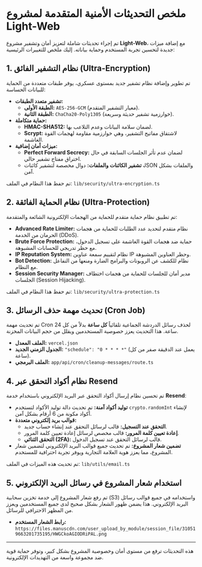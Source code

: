 # ملخص التحديثات الأمنية المتقدمة لمشروع Light-Web

تم إجراء تحديثات شاملة لتعزيز أمان وتشفير مشروع **Light-Web**، مع إضافة ميزات جديدة لتحسين تجربة المستخدم وحماية بياناته. إليك ملخص للتغييرات الرئيسية:

## 1. نظام التشفير الفائق (Ultra-Encryption)

تم تطوير وإضافة نظام تشفير جديد بمستوى عسكري، يوفر طبقات متعددة من الحماية للبيانات الحساسة:

- **تشفير متعدد الطبقات:**
  - **الطبقة الأولى:** `AES-256-GCM` (معيار التشفير المتقدم).
  - **الطبقة الثانية:** `ChaCha20-Poly1305` (خوارزمية تشفير حديثة وسريعة).
- **حماية متكاملة:**
  - **HMAC-SHA512:** لضمان سلامة البيانات وعدم التلاعب بها.
  - **Scrypt:** لاشتقاق مفاتيح التشفير، وهي خوارزمية مقاومة لهجمات القوة الغاشمة.
- **ميزات أمان إضافية:**
  - **Perfect Forward Secrecy:** لضمان عدم تأثر الجلسات السابقة في حال اختراق مفتاح تشفير حالي.
  - **تشفير الكائنات والملفات:** دوال مخصصة لتشفير كائنات JSON والملفات بشكل آمن.

تم حفظ هذا النظام في الملف:
`lib/security/ultra-encryption.ts`

## 2. نظام الحماية الفائقة (Ultra-Protection)

تم تطبيق نظام حماية متقدم للحماية من الهجمات الإلكترونية الشائعة والمتقدمة:

- **Advanced Rate Limiter:** نظام متقدم لتحديد عدد الطلبات للحماية من هجمات الحرمان من الخدمة (DDoS).
- **Brute Force Protection:** حماية ضد هجمات القوة الغاشمة على تسجيل الدخول، مع حظر تدريجي للحسابات المشبوهة.
- **IP Reputation System:** نظام لتقييم سمعة عناوين IP وحظر العناوين المشبوهة.
- **Bot Detection:** نظام للكشف عن الروبوتات والبرامج الضارة ومنعها من التفاعل مع النظام.
- **Session Security Manager:** مدير أمان للجلسات للحماية من هجمات اختطاف الجلسات (Session Hijacking).

تم حفظ هذا النظام في الملف:
`lib/security/ultra-protection.ts`

## 3. تحديث مهمة حذف الرسائل (Cron Job)

تم تحديث مهمة Cron لحذف رسائل الدردشة الجماعية تلقائياً **كل ساعة** بدلاً من كل 24 ساعة. هذا التحديث يعزز خصوصية المستخدمين ويقلل من حجم البيانات المخزنة.

- **الملف المعدل:** `vercel.json`
- **الجدول الزمني الجديد:** `"schedule": "0 * * * *"` (يعمل عند الدقيقة صفر من كل ساعة).
- **الملف البرمجي:** `app/api/cron/cleanup-messages/route.ts`

## 4. نظام أكواد التحقق عبر Resend

تم تحسين نظام إرسال أكواد التحقق عبر البريد الإلكتروني باستخدام خدمة **Resend**:

- **توليد أكواد آمنة:** تم تحديث دالة توليد الأكواد لتستخدم `crypto.randomInt` لإنشاء أكواد مكونة من 6 أرقام بشكل آمن.
- **قوالب بريد إلكتروني متعددة:**
  - **التحقق عند التسجيل:** قالب لرسائل التحقق عند إنشاء حساب جديد.
  - **إعادة تعيين كلمة المرور:** قالب مخصص لرسائل إعادة تعيين كلمة المرور.
  - **التحقق الثنائي (2FA):** قالب لرسائل التحقق عند تسجيل الدخول.
- **تضمين شعار المشروع:** تم تحديث جميع قوالب البريد الإلكتروني لتضمين شعار المشروع، مما يعزز هوية العلامة التجارية ويوفر تجربة احترافية للمستخدم.

تم تحديث هذه الميزات في الملف:
`lib/utils/email.ts`

## 5. استخدام شعار المشروع في رسائل البريد الإلكتروني

تم رفع شعار المشروع إلى خدمة تخزين سحابية (S3) واستخدامه في جميع قوالب رسائل البريد الإلكتروني. هذا يضمن ظهور الشعار بشكل صحيح لدى جميع المستخدمين ويعزز من المظهر الاحترافي للرسائل.

- **رابط الشعار المستخدم:** `https://files.manuscdn.com/user_upload_by_module/session_file/310519663201735195/HWGCkoAGIODRiPAL.png`

---

هذه التحديثات ترفع من مستوى أمان وخصوصية المشروع بشكل كبير، وتوفر حماية قوية ضد مجموعة واسعة من التهديدات الإلكترونية.
